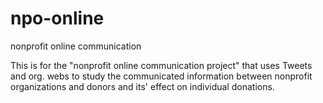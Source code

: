 # npo-online
nonprofit online communication 

This is for the "nonprofit online communication project" that uses Tweets and org. webs to study the communicated information between nonprofit organizations and donors and its' effect on individual donations. 
